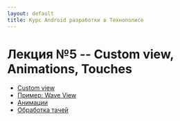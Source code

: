 ```yaml
---
layout: default
title: Курс Android разработки в Технополисе
---
```


# Лекция №5 -- Custom view, Animations, Touches

- [Custom view](./051_custom_view/)
- [Пример: Wave View](./052_wave_view)
- [Анимации](./053_animations)
- [Обработка тачей](./054_touches)
